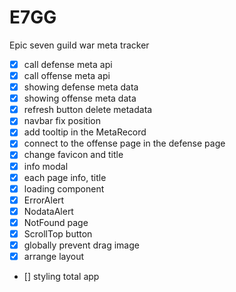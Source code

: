 # E7GG

Epic seven guild war meta tracker

- [x] call defense meta api
- [x] call offense meta api
- [x] showing defense meta data
- [x] showing offense meta data
- [x] refresh button delete metadata
- [x] navbar fix position
- [x] add tooltip in the MetaRecord
- [x] connect to the offense page in the defense page
- [x] change favicon and title
- [x] info modal
- [x] each page info, title
- [x] loading component
- [x] ErrorAlert
- [x] NodataAlert
- [x] NotFound page
- [x] ScrollTop button
- [x] globally prevent drag image
- [x] arrange layout
- [] styling total app